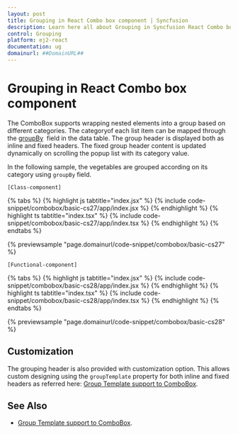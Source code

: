 ```yaml
---
layout: post
title: Grouping in React Combo box component | Syncfusion
description: Learn here all about Grouping in Syncfusion React Combo box component of Syncfusion Essential JS 2 and more.
control: Grouping 
platform: ej2-react
documentation: ug
domainurl: ##DomainURL##
---
```


# Grouping in React Combo box component

The ComboBox supports wrapping nested elements into a group based on different categories. The categoryof each list item can be mapped through the [groupBy](https://ej2.syncfusion.com/react/documentation/api/combo-box/#fields) &nbsp;field in the data table. The group header is displayed both as inline and fixed headers. The fixed group header content
is updated dynamically on scrolling the popup list with its category value.

In the following sample, the vegetables are grouped according on its category using `groupBy` field.

`[Class-component]`

{% tabs %}
{% highlight js tabtitle="index.jsx" %}
{% include code-snippet/combobox/basic-cs27/app/index.jsx %}
{% endhighlight %}
{% highlight ts tabtitle="index.tsx" %}
{% include code-snippet/combobox/basic-cs27/app/index.tsx %}
{% endhighlight %}
{% endtabs %}

 {% previewsample "page.domainurl/code-snippet/combobox/basic-cs27" %}

`[Functional-component]`

{% tabs %}
{% highlight js tabtitle="index.jsx" %}
{% include code-snippet/combobox/basic-cs28/app/index.jsx %}
{% endhighlight %}
{% highlight ts tabtitle="index.tsx" %}
{% include code-snippet/combobox/basic-cs28/app/index.tsx %}
{% endhighlight %}
{% endtabs %}

 {% previewsample "page.domainurl/code-snippet/combobox/basic-cs28" %}

## Customization

The grouping header is also provided with customization option. This allows custom designing using the `groupTemplate` property for both inline and fixed headers as referred here: [Group Template support to ComboBox](https://ej2.syncfusion.com/react/documentation/combo-box/templates#group-template).

## See Also

* [Group Template support to ComboBox](https://ej2.syncfusion.com/react/documentation/combo-box/templates#group-template).